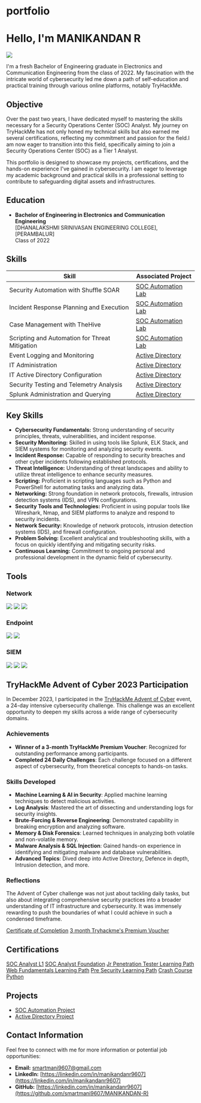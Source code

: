 # portfolio
# Hello, I'm MANIKANDAN R
<a href="https://linkedin.com/in/manikandanr9607"><img src="https://img.shields.io/badge/-LinkedIn-0072b1?&style=for-the-badge&logo=linkedin&logoColor=white" /></a>

I'm a fresh Bachelor of Engineering graduate in Electronics and Communication Engineering from the class of 2022. My fascination with the intricate world of cybersecurity led me down a path of self-education and practical training through various online platforms, notably TryHackMe.

## Objective

Over the past two years, I have dedicated myself to mastering the skills necessary for a Security Operations Center (SOC) Analyst. My journey on TryHackMe has not only honed my technical skills but also earned me several certifications, reflecting my commitment and passion for the field.I am now eager to transition into this field, specifically aiming to join a Security Operations Center (SOC) as a Tier 1 Analyst.

This portfolio is designed to showcase my projects, certifications, and the hands-on experience I've gained in cybersecurity. I am eager to leverage my academic background and practical skills in a professional setting to contribute to safeguarding digital assets and infrastructures.


## Education

- **Bachelor of Engineering in Electronics and Communication Engineering**  
  [DHANALAKSHMI SRINIVASAN ENGINEERING COLLEGE], [PERAMBALUR]  
  Class of 2022

## Skills

| Skill                                         | Associated Project         |
|-----------------------------------------------|----------------------------|
| Security Automation with Shuffle SOAR         | <a href="https://github.com/smartmani9607/SOC-Automation-Project">SOC Automation Lab</a>|
| Incident Response Planning and Execution      | <a href="https://github.com/smartmani9607/SOC-Automation-Project">SOC Automation Lab</a>|
| Case Management with TheHive                  | <a href="https://github.com/smartmani9607/SOC-Automation-Project">SOC Automation Lab</a>|
| Scripting and Automation for Threat Mitigation | <a href="https://github.com/smartmani9607/SOC-Automation-Project">SOC Automation Lab</a>|
| Event Logging and Monitoring         | <a href="https://github.com/smartmani9607/Active-Directory-Project">Active Directory</a>|
| IT Administration | <a href="https://github.com/smartmani9607/Active-Directory-Project">Active Directory</a>|
| IT Active Directory Configuration | <a href="https://github.com/smartmani9607/Active-Directory-Project">Active Directory</a>|
| Security Testing and Telemetry Analysis | <a href="https://github.com/smartmani9607/Active-Directory-Project">Active Directory</a>|
| Splunk Administration and Querying |  <a href="https://github.com/smartmani9607/Active-Directory-Project">Active Directory</a>|

## Key Skills

- **Cybersecurity Fundamentals:** Strong understanding of security principles, threats, vulnerabilities, and incident response.
- **Security Monitoring:** Skilled in using tools like Splunk, ELK Stack, and SIEM systems for monitoring and analyzing security events.
- **Incident Response:** Capable of responding to security breaches and other cyber incidents following established protocols.
- **Threat Intelligence:** Understanding of threat landscapes and ability to utilize threat intelligence to enhance security measures.
- **Scripting:** Proficient in scripting languages such as Python and PowerShell for automating tasks and analyzing data.
- **Networking:** Strong foundation in network protocols, firewalls, intrusion detection systems (IDS), and VPN configurations.
- **Security Tools and Technologies:** Proficient in using popular tools like Wireshark, Nmap, and SIEM platforms to analyze and respond to security incidents.
- **Network Security:** Knowledge of network protocols, intrusion detection systems (IDS), and firewall configuration.
- **Problem Solving:** Excellent analytical and troubleshooting skills, with a focus on quickly identifying and mitigating security risks.
- **Continuous Learning:** Commitment to ongoing personal and professional development in the dynamic field of cybersecurity.


## Tools

### Network
<div>
    <img src="https://img.shields.io/badge/-Wireshark-1679A7?&style=for-the-badge&logo=Wireshark&logoColor=white" />
    <img src="https://img.shields.io/badge/-Zeek-777BB4?&style=for-the-badge&logo=Zeek&logoColor=white" />
    <img src="https://img.shields.io/badge/-snort-data:image/jpeg;base64,/9j/4AAQSkZJRgABAQAAAQABAAD" />
</div>

### Endpoint
<div>
    <img src="https://img.shields.io/badge/-Microsoft_Defender_for_Endpoint-00A4EF?&style=for-the-badge&logo=Microsoft&logoColor=white" />
    <img src="https://img.shields.io/badge/-Velociraptor-4B275F?&style=for-the-badge&logo=Velociraptor&logoColor=white" />
</div>

### SIEM
<div>
    <img src="https://img.shields.io/badge/-Microsoft_Sentinel-0078D4?&style=for-the-badge&logo=Microsoft&logoColor=white" />
    <img src="https://img.shields.io/badge/-Splunk-000000?&style=for-the-badge&logo=Splunk&logoColor=white" />
    <img src="https://img.shields.io/badge/-Elastic-005571?&style=for-the-badge&logo=Elastic&logoColor=white" />
</div>

## TryHackMe Advent of Cyber 2023 Participation

In December 2023, I participated in the [TryHackMe Advent of Cyber](https://tryhackme.com) event, a 24-day intensive cybersecurity challenge. This challenge was an excellent opportunity to deepen my skills across a wide range of cybersecurity domains.

### Achievements
- **Winner of a 3-month TryHackMe Premium Voucher**: Recognized for outstanding performance among participants.
- **Completed 24 Daily Challenges**: Each challenge focused on a different aspect of cybersecurity, from theoretical concepts to hands-on tasks.

### Skills Developed
- **Machine Learning & AI in Security**: Applied machine learning techniques to detect malicious activities.
- **Log Analysis**: Mastered the art of dissecting and understanding logs for security insights.
- **Brute-Forcing & Reverse Engineering**: Demonstrated capability in breaking encryption and analyzing software.
- **Memory & Disk Forensics**: Learned techniques in analyzing both volatile and non-volatile memory.
- **Malware Analysis & SQL Injection**: Gained hands-on experience in identifying and mitigating malware and database vulnerabilities.
- **Advanced Topics**: Dived deep into Active Directory, Defence in depth, Intrusion detection, and more.

### Reflections
The Advent of Cyber challenge was not just about tackling daily tasks, but also about integrating comprehensive security practices into a broader understanding of IT infrastructure and cybersecurity. It was immensely rewarding to push the boundaries of what I could achieve in such a condensed timeframe.

[Certificate of Completion](https://media.licdn.com/dms/image/D5622AQHwTtejr2Gvvg/feedshare-shrink_800/0/1703876306777?e=1717027200&v=beta&t=eiXQ8B0jIP8ygEagOCqotqJkiwEmlbGIHkheWbt6jhc)
[3 month Tryhackme's Premium Voucher](https://github.com/smartmani9607/my-certifications/blob/main/Gmail%20-%20You've%20won%20a%20prize%20from%20Advent%20of%20Cyber!%20%F0%9F%8E%84.pdf)


## Certifications

[SOC Analyst L1](https://tryhackme-certificates.s3-eu-west-1.amazonaws.com/THM-SKFF1EI52V.png)
[SOC Analyst Foundation](https://github.com/smartmani9607/my-certifications/blob/main/Screenshot%202024-04-24%20at%2013-23-42%20MANIKANDAN%20R%20-%201682430233351.png?raw=true)
[Jr Penetration Tester Learning Path](https://media.licdn.com/dms/image/sync/D5627AQHQ1hmSerX4iA/articleshare-shrink_800/0/1713491106342?e=1714550400&v=beta&t=YF-Aw3xvSlA5zfro-qBkzQoOI13oxhGLsKrfTDakEqc)
[Web Fundamentals Learning Path](https://tryhackme-certificates.s3-eu-west-1.amazonaws.com/THM-HY6FSW3BHF.png)
[Pre Security Learning Path](https://tryhackme-certificates.s3-eu-west-1.amazonaws.com/THM-G7EHKYFCJU.png)
[Crash Course Python](https://coursera.org/verify/GWKRLW7P36WS)


## Projects
- <a href="https://github.com/smartmani9607/SOC-Automation-Project/edit/main/README.md">SOC Automation Project</a>
- <a href="https://github.com/smartmani9607/Active-Directory-Project/blob/main/README.md">Active Directory Project</a>

## Contact Information

Feel free to connect with me for more information or potential job opportunities:

- **Email:** [smartmani9607@gmail.com](smartmani9607@gmail.com)
- **LinkedIn:** [https://linkedin.com/in/manikandanr9607](https://linkedin.com/in/manikandanr9607)
- **GitHub:** [https://linkedin.com/in/manikandanr9607](https://github.com/smartmani9607/MANIKANDAN-R)
